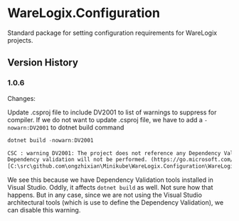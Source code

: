 # WareLogix.Configuration

Standard package for setting configuration requirements for WareLogix projects.

## Version History

### 1.0.6 

Changes:

Update .csproj file to include DV2001 to list of warnings to suppress for compiler.
If we do not want to update .csproj file, we have to add a `-nowarn:DV2001` to dotnet build command

```ps1 ;Example of using -nowarn flag
dotnet build -nowarn:DV2001
```

```txt ;Example of DV2001 warning
CSC : warning DV2001: The project does not reference any Dependency Validation diagrams or referenced diagrams are not valid. 
Dependency validation will not be performed. (https://go.microsoft.com/fwlink/?linkid=2110178) 
[C:\src\github.com\ongzhixian\Minikube\WareLogix.Configuration\WareLogix.Configuration.csproj]
```

We see this because we have Dependency Validation tools installed in Visual Studio.
Oddly, it affects `dotnet build` as well. 
Not sure how that happens.
But in any case, since we are not using the Visual Studio architectural tools 
(which is use to define the Dependency Validation), we can disable this warning.